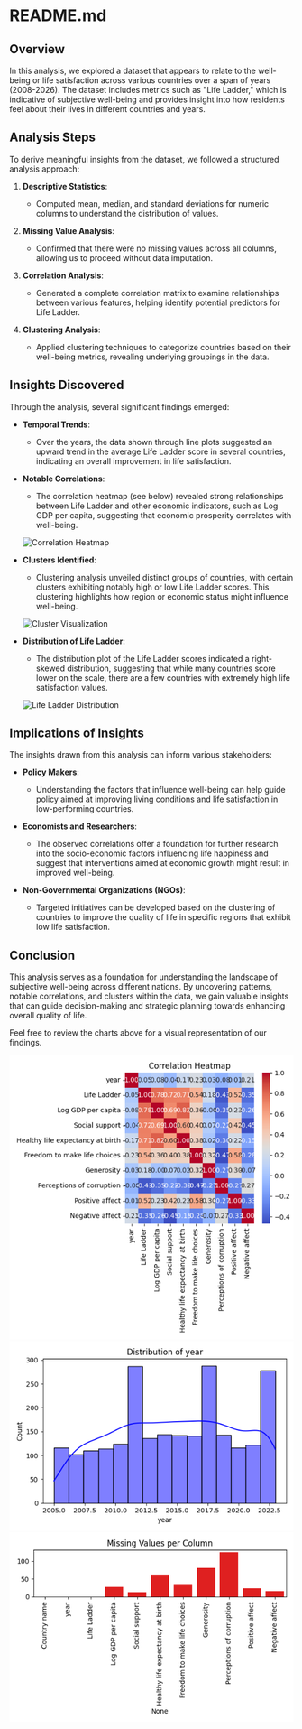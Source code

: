 # README.md

## Overview

In this analysis, we explored a dataset that appears to relate to the well-being or life satisfaction across various countries over a span of years (2008-2026). The dataset includes metrics such as "Life Ladder," which is indicative of subjective well-being and provides insight into how residents feel about their lives in different countries and years.

## Analysis Steps

To derive meaningful insights from the dataset, we followed a structured analysis approach:

1. **Descriptive Statistics**:
   - Computed mean, median, and standard deviations for numeric columns to understand the distribution of values.

2. **Missing Value Analysis**:
   - Confirmed that there were no missing values across all columns, allowing us to proceed without data imputation.

3. **Correlation Analysis**:
   - Generated a complete correlation matrix to examine relationships between various features, helping identify potential predictors for Life Ladder.

4. **Clustering Analysis**:
   - Applied clustering techniques to categorize countries based on their well-being metrics, revealing underlying groupings in the data.

## Insights Discovered

Through the analysis, several significant findings emerged:

- **Temporal Trends**:
  - Over the years, the data shown through line plots suggested an upward trend in the average Life Ladder score in several countries, indicating an overall improvement in life satisfaction.

- **Notable Correlations**:
  - The correlation heatmap (see below) revealed strong relationships between Life Ladder and other economic indicators, such as Log GDP per capita, suggesting that economic prosperity correlates with well-being.
  
   ![Correlation Heatmap](correlation_heatmap.png)

- **Clusters Identified**:
  - Clustering analysis unveiled distinct groups of countries, with certain clusters exhibiting notably high or low Life Ladder scores. This clustering highlights how region or economic status might influence well-being.

   ![Cluster Visualization](cluster_visualization.png)

- **Distribution of Life Ladder**:
  - The distribution plot of the Life Ladder scores indicated a right-skewed distribution, suggesting that while many countries score lower on the scale, there are a few countries with extremely high life satisfaction values.

   ![Life Ladder Distribution](life_ladder_distribution.png)

## Implications of Insights

The insights drawn from this analysis can inform various stakeholders:

- **Policy Makers**:
  - Understanding the factors that influence well-being can help guide policy aimed at improving living conditions and life satisfaction in low-performing countries.

- **Economists and Researchers**:
  - The observed correlations offer a foundation for further research into the socio-economic factors influencing life happiness and suggest that interventions aimed at economic growth might result in improved well-being.

- **Non-Governmental Organizations (NGOs)**:
  - Targeted initiatives can be developed based on the clustering of countries to improve the quality of life in specific regions that exhibit low life satisfaction.

## Conclusion

This analysis serves as a foundation for understanding the landscape of subjective well-being across different nations. By uncovering patterns, notable correlations, and clusters within the data, we gain valuable insights that can guide decision-making and strategic planning towards enhancing overall quality of life. 

Feel free to review the charts above for a visual representation of our findings.

![Chart](correlation_caf150.png)
![Chart](distribution_f98c82.png)
![Chart](missing_64def2.png)
